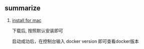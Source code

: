 ## summarize

 1. [install for mac](https://docs.docker.com/docker-for-mac/release-notes/) 
 
    下载后, 按照默认安装即可
    
    启动成功后，在控制台输入 docker version 即可查看docker版本
       
    
    
    